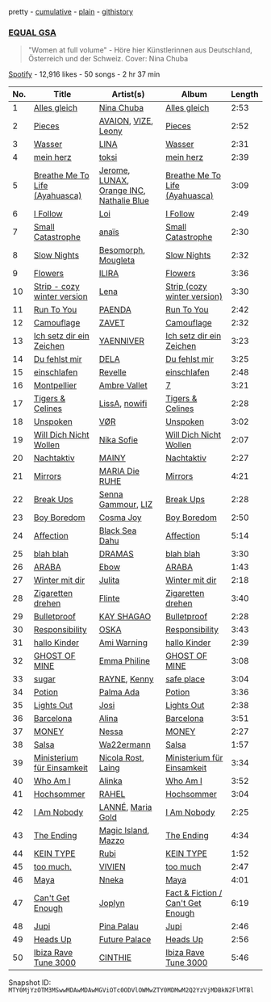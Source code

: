pretty - [cumulative](/playlists/cumulative/37i9dQZF1DWVA5o3WHL2eG.md) - [plain](/playlists/plain/37i9dQZF1DWVA5o3WHL2eG) - [githistory](https://github.githistory.xyz/mackorone/spotify-playlist-archive/blob/main/playlists/plain/37i9dQZF1DWVA5o3WHL2eG)

### [EQUAL GSA](https://open.spotify.com/playlist/37i9dQZF1DWVA5o3WHL2eG)

> "Women at full volume" \- Höre hier Künstlerinnen aus Deutschland, Österreich und der Schweiz\. Cover: Nina Chuba

[Spotify](https://open.spotify.com/user/spotify) - 12,916 likes - 50 songs - 2 hr 37 min

| No. | Title | Artist(s) | Album | Length |
|---|---|---|---|---|
| 1 | [Alles gleich](https://open.spotify.com/track/1X06guJcCRZWf3wAAypBiU) | [Nina Chuba](https://open.spotify.com/artist/2kS9NyuATpYwjeB93h24H5) | [Alles gleich](https://open.spotify.com/album/1YUm7AIgpPjXsY2nnY1tAD) | 2:53 |
| 2 | [Pieces](https://open.spotify.com/track/1md4HSE2DTmnCn9kpm8mFM) | [AVAION](https://open.spotify.com/artist/5oJvmyeWzyeahRtjup3Oys), [VIZE](https://open.spotify.com/artist/09agIJMxCD2k87ys9Al0f0), [Leony](https://open.spotify.com/artist/2NpPlwwDVYR5dIj0F31EcC) | [Pieces](https://open.spotify.com/album/1Q5IKrHVGNhzLH9kEGn5um) | 2:52 |
| 3 | [Wasser](https://open.spotify.com/track/6JL3BHxeR7jiGY6SOIxq2m) | [LINA](https://open.spotify.com/artist/3YPpKFZGAT0O8SJca2Aaj8) | [Wasser](https://open.spotify.com/album/1mL6Awa2c23Y8TAZEU3kHb) | 2:31 |
| 4 | [mein herz](https://open.spotify.com/track/2ndevqA9gvRJizgbsuZK1O) | [toksi](https://open.spotify.com/artist/5vek8wrRCD5UxnUlctYXgx) | [mein herz](https://open.spotify.com/album/36ZxFrnGWeTl69MTjSpnTO) | 2:39 |
| 5 | [Breathe Me To Life \(Ayahuasca\)](https://open.spotify.com/track/1rrxvAUElak6DINoqtMHMj) | [Jerome](https://open.spotify.com/artist/4xcDVatLFh6qlcm41er3LV), [LUNAX](https://open.spotify.com/artist/7CLsFRcEkn0Amc9VlVOFwR), [Orange INC](https://open.spotify.com/artist/0k9vcRDtl7YbZ0ZYcprdhi), [Nathalie Blue](https://open.spotify.com/artist/2VRgy5skIildisco3sF7Nt) | [Breathe Me To Life \(Ayahuasca\)](https://open.spotify.com/album/6Yl9R6wwxOn6s5ZaQdroAu) | 3:09 |
| 6 | [I Follow](https://open.spotify.com/track/4QZYTmGqtEHngxs10Rd9qB) | [Loi](https://open.spotify.com/artist/574qIjE9UTvfSvtnIrdLaE) | [I Follow](https://open.spotify.com/album/49Odx8cys3L27jGmwFMQT6) | 2:49 |
| 7 | [Small Catastrophe](https://open.spotify.com/track/2Tv9B6o20CuOAeKGsmpS6X) | [anaïs](https://open.spotify.com/artist/5uT4SmzhWTYv1iia2BFnVQ) | [Small Catastrophe](https://open.spotify.com/album/72s5LtSEbTnqeCWu1foxo8) | 2:30 |
| 8 | [Slow Nights](https://open.spotify.com/track/5TD67ukVHXuP8Cxp4MxhYb) | [Besomorph](https://open.spotify.com/artist/619CzMJPPWrCeZwx5qw6ko), [Mougleta](https://open.spotify.com/artist/4gmndqcVVyxmzgOunTiuAD) | [Slow Nights](https://open.spotify.com/album/3JcqnZwUnWKF6KOHilSpak) | 2:32 |
| 9 | [Flowers](https://open.spotify.com/track/6p2DKSuKLPvIBIHkoqBTtX) | [ILIRA](https://open.spotify.com/artist/6mzs66iVW15C5iLt0JLt41) | [Flowers](https://open.spotify.com/album/3FtYC7MmFKnjJoCE1aElBx) | 3:36 |
| 10 | [Strip \- cozy winter version](https://open.spotify.com/track/454OsfSs51tGjnQueCpabm) | [Lena](https://open.spotify.com/artist/5slpk6nu2IwwKx0EHe3GcL) | [Strip \(cozy winter version\)](https://open.spotify.com/album/6p3oSikh0RYSYBmUo3WAbY) | 3:30 |
| 11 | [Run To You](https://open.spotify.com/track/0ozE5pYvDbMhnfMmFgJvTY) | [PAENDA](https://open.spotify.com/artist/2ic8BSMWMbxMDCC52Mwxuz) | [Run To You](https://open.spotify.com/album/5zSkjbs0d9AHcHUYegfA8M) | 2:42 |
| 12 | [Camouflage](https://open.spotify.com/track/2nxWoajsF5AdaRqlqS58EG) | [ZAVET](https://open.spotify.com/artist/4iIpwanKVqfqqMXhJOyTFG) | [Camouflage](https://open.spotify.com/album/1Dmhmtnjo20FPiOONkrxfS) | 2:32 |
| 13 | [Ich setz dir ein Zeichen](https://open.spotify.com/track/5P6ebsGfrM6hUYIsqAjcC8) | [YAENNIVER](https://open.spotify.com/artist/62yGrNS5EcrAnBVlDtlBEw) | [Ich setz dir ein Zeichen](https://open.spotify.com/album/4ipds0dRRVaNnxqp2IJFGv) | 3:23 |
| 14 | [Du fehlst mir](https://open.spotify.com/track/2vAKRoW9uNdM5rC8PFv0NB) | [DELA](https://open.spotify.com/artist/6o5FwtmyRmdaUqFnfmZ9l8) | [Du fehlst mir](https://open.spotify.com/album/6iz2D5EvaHV86J8jDKqWXy) | 3:25 |
| 15 | [einschlafen](https://open.spotify.com/track/5erg4yqWoqlsBRtPssGSdW) | [Revelle](https://open.spotify.com/artist/02EVANzKGRlR3TTTiaGAoA) | [einschlafen](https://open.spotify.com/album/78yuMwFMgJrzMZZnPrAK8s) | 2:48 |
| 16 | [Montpellier](https://open.spotify.com/track/2OarVkcSFZALBxHxFCRhaM) | [Ambre Vallet](https://open.spotify.com/artist/3XG0Fsu7FMHXU7ZWlg5NRF) | [7](https://open.spotify.com/album/1CBJOL0QyohAdtJwecxSyw) | 3:21 |
| 17 | [Tigers & Celines](https://open.spotify.com/track/2UTROxDu41AUDa9gNo94l8) | [LissA](https://open.spotify.com/artist/6aAestjbtEbALwyIYPg8Na), [nowifi](https://open.spotify.com/artist/5wxw2CQKTIOSkPFJbTYVzl) | [Tigers & Celines](https://open.spotify.com/album/2HPCiMEPzuqMQeyTvcjLoy) | 2:28 |
| 18 | [Unspoken](https://open.spotify.com/track/2291k2jz6SgTwe6WLZ85fx) | [VØR](https://open.spotify.com/artist/02gkdTPcKnn6BzYMqAsJsT) | [Unspoken](https://open.spotify.com/album/2eoOFXIlJqliP10nfbRw7n) | 3:02 |
| 19 | [Will Dich Nicht Wollen](https://open.spotify.com/track/6GLbpY0BZGbFK2N78za6ah) | [Nika Sofie](https://open.spotify.com/artist/5fyUfBlHQh4XVFtuUwuanq) | [Will Dich Nicht Wollen](https://open.spotify.com/album/1ZreaLLslGLHQEZ77A0gmd) | 2:07 |
| 20 | [Nachtaktiv](https://open.spotify.com/track/0e7VyaUvSUXefd4my1Wifm) | [MAINY](https://open.spotify.com/artist/4fcB3mjAqgDvfWakGocY6o) | [Nachtaktiv](https://open.spotify.com/album/6VmMLYC5NZVIkGBny4FvQs) | 2:27 |
| 21 | [Mirrors](https://open.spotify.com/track/6dQzvpLz9qwutLYx6GUYCM) | [MARIA Die RUHE](https://open.spotify.com/artist/2h7LIGXwIr6m1tZ27JHgxQ) | [Mirrors](https://open.spotify.com/album/0KnR5gUhV3Hb6mL13zU05z) | 4:21 |
| 22 | [Break Ups](https://open.spotify.com/track/1PTCmvLDCbNLElKTMawI4A) | [Senna Gammour](https://open.spotify.com/artist/0273LWgX2nK0wZTlstKHys), [LIZ](https://open.spotify.com/artist/793QToVJnVh8Op8YSqJsSm) | [Break Ups](https://open.spotify.com/album/5aaxJmRdGLYhkupo8EQpch) | 2:28 |
| 23 | [Boy Boredom](https://open.spotify.com/track/5xOt4bg05lgJaMUkhLKsPk) | [Cosma Joy](https://open.spotify.com/artist/2AqDA65BH1X8DI4LsFqiEJ) | [Boy Boredom](https://open.spotify.com/album/4O7h43h05ToKPZJHrttKmo) | 2:50 |
| 24 | [Affection](https://open.spotify.com/track/7aaIraY2xAIV922CFo6uzm) | [Black Sea Dahu](https://open.spotify.com/artist/5JrIBQLdYU5SkSdu0zrO70) | [Affection](https://open.spotify.com/album/5dRnERPlwpDe1gOXJcKSgY) | 5:14 |
| 25 | [blah blah](https://open.spotify.com/track/2o4FRrXTFzcd3hPhNlmZFg) | [DRAMAS](https://open.spotify.com/artist/7wwQRdYt302AuynW8ioIgS) | [blah blah](https://open.spotify.com/album/4yWRTQLBbL5cmdwOfFxsCE) | 3:30 |
| 26 | [ARABA](https://open.spotify.com/track/7vJQ33Q49TKSpdLJvSWjyy) | [Ebow](https://open.spotify.com/artist/0A6JvVRIH3NZRto4r1OUrA) | [ARABA](https://open.spotify.com/album/38zImhQhzXroWSXAdaA1Wq) | 1:43 |
| 27 | [Winter mit dir](https://open.spotify.com/track/53wvE0XNCFR6pFLFyBtRZH) | [Julita](https://open.spotify.com/artist/4NKBz9XWRy7r1B69L4gg5l) | [Winter mit dir](https://open.spotify.com/album/0ysM01b7sqYkaFplushYSu) | 2:18 |
| 28 | [Zigaretten drehen](https://open.spotify.com/track/5NjJPKVxCJsOz6Nip7njPZ) | [Flinte](https://open.spotify.com/artist/3ZqXNocGLSBgDcpM2QyQMS) | [Zigaretten drehen](https://open.spotify.com/album/3KWzrLB2vW78wwTFPVq64L) | 3:40 |
| 29 | [Bulletproof](https://open.spotify.com/track/7k5bm67iLW5XALoBeiUxxm) | [KAY SHAGAO](https://open.spotify.com/artist/0kZwjzYpwJudeLLEVvu9tb) | [Bulletproof](https://open.spotify.com/album/3vJkVWxqeMG2Qb79ayWW7X) | 2:28 |
| 30 | [Responsibility](https://open.spotify.com/track/5cHkCpN56atbhlSC1fsaae) | [OSKA](https://open.spotify.com/artist/4aT85lix0NSNB6w9Ozzksq) | [Responsibility](https://open.spotify.com/album/2vv1dZfMsNi7Af8Hflo52X) | 3:43 |
| 31 | [hallo Kinder](https://open.spotify.com/track/6k6e4ZF2lrtwgwhHAgH73D) | [Ami Warning](https://open.spotify.com/artist/7emjIbMonyAREBQkHhblu9) | [hallo Kinder](https://open.spotify.com/album/2cCsy0r86Odp6KRTK4dM0J) | 2:39 |
| 32 | [GHOST OF MINE](https://open.spotify.com/track/4YjXuOwa239TVlSqW21ncA) | [Emma Philine](https://open.spotify.com/artist/477ozpcN50zMF1LWHzRvXD) | [GHOST OF MINE](https://open.spotify.com/album/4tZ8kbRQs0QWTG7QUzKBCg) | 3:08 |
| 33 | [sugar](https://open.spotify.com/track/5ZrMGxq6NybGrK4awJiIDD) | [RAYNE](https://open.spotify.com/artist/7qDGLQOhaLJSLkGOpEo1Ld), [Kenny](https://open.spotify.com/artist/4S4rq4o8gDqTqVKPA7zJmY) | [safe place](https://open.spotify.com/album/5SPpPKJpLnvgaqhVss6ciI) | 3:04 |
| 34 | [Potion](https://open.spotify.com/track/39JouMyyZtTXYuuOFRPj2r) | [Palma Ada](https://open.spotify.com/artist/6lFrpdIr7gMB0BmKH9PUzf) | [Potion](https://open.spotify.com/album/44fSxnL7OXUklo58Z0PPez) | 3:36 |
| 35 | [Lights Out](https://open.spotify.com/track/5ei1vCyt6xmOaWonJPWkku) | [Josi](https://open.spotify.com/artist/5vQXzZjy86ijQhMjMb1ke4) | [Lights Out](https://open.spotify.com/album/7AcGhkwDAEyMsJCVFW5Z8T) | 2:38 |
| 36 | [Barcelona](https://open.spotify.com/track/3Ukd9skm2jsovLHinzZuTz) | [Alina](https://open.spotify.com/artist/6hPlslLYRFnaIswJ5pn0rw) | [Barcelona](https://open.spotify.com/album/64HapNyck4Hh09IkawFpEo) | 3:51 |
| 37 | [MONEY](https://open.spotify.com/track/4jSCWwsPUgkfGtNHd878tQ) | [Nessa](https://open.spotify.com/artist/0To8tjDBkD8g2KMw2oGKT0) | [MONEY](https://open.spotify.com/album/6qxEx2IpZRAAOyvVSWdPsW) | 2:27 |
| 38 | [Salsa](https://open.spotify.com/track/0VL6HtrAFwAGlvBYyuwlf6) | [Wa22ermann](https://open.spotify.com/artist/6WJVluElmUFNEsOl7TPX8X) | [Salsa](https://open.spotify.com/album/5OZvPWXf5NdlzjPJLD07id) | 1:57 |
| 39 | [Ministerium für Einsamkeit](https://open.spotify.com/track/0f1sUHxxBDnGiDhQSdhEcf) | [Nicola Rost](https://open.spotify.com/artist/0HQJXd9AUJ138jDrlR3kVg), [Laing](https://open.spotify.com/artist/6adqlX5PUDStRu3XYBG9wC) | [Ministerium für Einsamkeit](https://open.spotify.com/album/4AFjiVpZGfphVbqWQhrQt2) | 3:34 |
| 40 | [Who Am I](https://open.spotify.com/track/5nIL1etglKhsfxRPcVhbjq) | [Alinka](https://open.spotify.com/artist/3qBqW8kIRZbPxbSgAyP7ls) | [Who Am I](https://open.spotify.com/album/3fAVBC0O0os0YeRGSt4MVZ) | 3:52 |
| 41 | [Hochsommer](https://open.spotify.com/track/61bC92KDvZhnwbacUeYK3E) | [RAHEL](https://open.spotify.com/artist/0WdihSMgLzyjcNcKsdvJCv) | [Hochsommer](https://open.spotify.com/album/2fq3m2xTwy5xY6LVyYC1pU) | 3:04 |
| 42 | [I Am Nobody](https://open.spotify.com/track/1NtFAgFqmk3HrxzwAzUcAD) | [LANNÉ](https://open.spotify.com/artist/0K3HwnyYaxoQO9hZCBLtOH), [Maria Gold](https://open.spotify.com/artist/46OImEZJuGQA9ZtICez75K) | [I Am Nobody](https://open.spotify.com/album/7xDoHNiTo7R2NSnlrrPXCN) | 2:25 |
| 43 | [The Ending](https://open.spotify.com/track/1xYohe40QsVeI6cojCyCwL) | [Magic Island](https://open.spotify.com/artist/1hynEsM3auBViMFQdPR4xR), [Mazzo](https://open.spotify.com/artist/6LM5ls7Quezcopf05DV9T4) | [The Ending](https://open.spotify.com/album/3PDOcujEEABGRKHcrU3rFk) | 4:34 |
| 44 | [KEIN TYPE](https://open.spotify.com/track/052aPz1xwoIGGbQaBcDI0N) | [Rubi](https://open.spotify.com/artist/0VlrorDSkEbLK1D6VvMgd2) | [KEIN TYPE](https://open.spotify.com/album/5hN9ZWOPVz8mzjgauB5wGW) | 1:52 |
| 45 | [too much.](https://open.spotify.com/track/3D3IDtpL0cZnucZJxN4vG5) | [VIVIEN](https://open.spotify.com/artist/0hd75hsGbkZE03RAXWWYhn) | [too much](https://open.spotify.com/album/6yv85u3uhLg8QoJoNjkK3L) | 2:47 |
| 46 | [Maya](https://open.spotify.com/track/6AxQ1vM2clRNCM1iDRhEFH) | [Nneka](https://open.spotify.com/artist/0VX4MyYhvKRtU1AZUVGLUZ) | [Maya](https://open.spotify.com/album/1hILMQW2yj4Fg1FPuqPC9D) | 4:01 |
| 47 | [Can't Get Enough](https://open.spotify.com/track/3IvodZAm4vD1PM3bIEw9Ik) | [Joplyn](https://open.spotify.com/artist/32Jt1AK733JbFR82hEZ0Ih) | [Fact & Fiction / Can't Get Enough](https://open.spotify.com/album/0nV7hufCHvKb7qEWH5WKOm) | 6:19 |
| 48 | [Jupi](https://open.spotify.com/track/1VM2xgkPbd8yrHcjnowA7b) | [Pina Palau](https://open.spotify.com/artist/6Ktx4W0UWEkRQKxhkIUFvP) | [Jupi](https://open.spotify.com/album/7pTtpTElpvPfylKrwXokp3) | 2:46 |
| 49 | [Heads Up](https://open.spotify.com/track/5oHXmKMdCnUJXsXAkZkwnR) | [Future Palace](https://open.spotify.com/artist/4QnuZOyl4C9d1keyOZXJ21) | [Heads Up](https://open.spotify.com/album/5kiO6eG6N0MGbzIs0pMwUf) | 2:56 |
| 50 | [Ibiza Rave Tune 3000](https://open.spotify.com/track/1CfqMFRxb0netQug75g0fM) | [CINTHIE](https://open.spotify.com/artist/764H8zG8sTf5FPHWHW5bvh) | [Ibiza Rave Tune 3000](https://open.spotify.com/album/5nzpVmbSXSnaEcA7daDr8v) | 5:46 |

Snapshot ID: `MTY0MjYzOTM3MSwwMDAwMDAwMGViOTc0ODVlOWMwZTY0MDMwM2Q2YzVjMDBkN2FlMTBl`